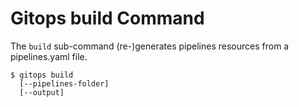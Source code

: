 # Gitops build Command

The `build` sub-command (re-)generates pipelines resources from a pipelines.yaml file.

```shell
$ gitops build
  [--pipelines-folder]
  [--output]
```
